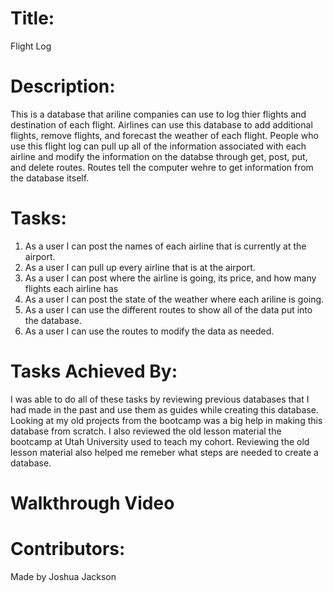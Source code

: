 # Title:
Flight Log

# Description:
This is a database that ariline companies can use to log thier flights and destination of each flight. 
Airlines can use this database to add additional flights, remove flights, and forecast the weather of each
flight. People who use this flight log can pull up all of the information associated with each airline and 
modify the information on the databse through get, post, put, and delete routes. Routes tell the computer
wehre to get information from the database itself. 

# Tasks:
1. As a user I can post the names of each airline that is currently at the airport.
2. As a user I can pull up every airline that is at the airport.
3. As a user I can post where the airline is going, its price, and how many flights each airline has
4. As a user I can post the state of the weather where each ariline is going. 
5. As a user I can use the different routes to show all of the data put into the database.
6. As a user I can use the routes to modify the data as needed. 

# Tasks Achieved By: 
I was able to do all of these tasks by reviewing previous databases that I had made in the past and use them as guides while creating this database. Looking at my old projects from 
the bootcamp was a big help in making this database from scratch. I also reviewed the old lesson material the bootcamp at Utah University used to teach my cohort. Reviewing the old
lesson material also helped me remeber what steps are needed to create a database. 

# Walkthrough Video

# Contributors:
Made by Joshua Jackson